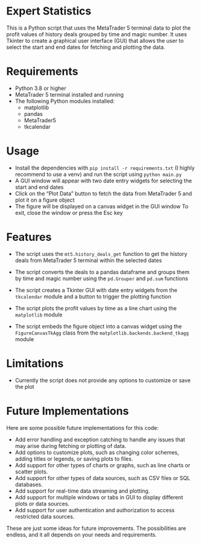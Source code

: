 
# Expert Statistics

This is a Python script that uses the MetaTrader 5 terminal data to plot the profit values of history deals grouped by time and magic number. It uses Tkinter to create a graphical user interface (GUI) that allows the user to select the start and end dates for fetching and plotting the data.

# Requirements

* Python 3.8 or higher
* MetaTrader 5 terminal installed and running
* The following Python modules installed:
    * matplotlib
    * pandas
    * MetaTrader5
    * tkcalendar

# Usage

* Install the dependencies with `pip install -r requirements.txt` (I highly recommend to use a venv)  and run the script using `python main.py`
* A GUI window will appear with two date entry widgets for selecting the start and end dates
* Click on the “Plot Data” button to fetch the data from MetaTrader 5 and plot it on a figure object
* The figure will be displayed on a canvas widget in the GUI window
To exit, close the window or press the Esc key

# Features

* The script uses the `mt5.history_deals_get` function to get the history deals from MetaTrader 5 terminal within the selected dates
* The script converts the deals to a pandas dataframe and groups them by time and magic number using the `pd.Grouper` and `pd.sum` functions
* The script creates a Tkinter GUI with date entry widgets from the `tkcalendar` module and a button to trigger the plotting function

* The script plots the profit values by time as a line chart using the `matplotlib` module

* The script embeds the figure object into a canvas widget using the `FigureCanvasTkAgg` class from the `matplotlib.backends.backend_tkagg` module

# Limitations

* Currently the script does not provide any options to customize or save the plot

# Future Implementations

Here are some possible future implementations for this code:

* Add error handling and exception catching to handle any issues that may arise during fetching or plotting of data.
* Add options to customize plots, such as changing color schemes, adding titles or legends, or saving plots to files.
* Add support for other types of charts or graphs, such as line charts or scatter plots.
* Add support for other types of data sources, such as CSV files or SQL databases.
* Add support for real-time data streaming and plotting.
* Add support for multiple windows or tabs in GUI to display different plots or data sources.
* Add support for user authentication and authorization to access restricted data sources.

These are just some ideas for future improvements. The possibilities are endless, and it all depends on your needs and requirements.
